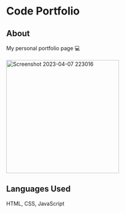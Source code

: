 # Code Portfolio 

## About
My personal portfolio page 💻 
<br>
<br>
<img width="300" alt="Screenshot 2023-04-07 223016" src="https://user-images.githubusercontent.com/114258514/231929061-577ba861-6b06-49cb-87c8-e63f5f15e6f4.png">


## Languages Used

HTML, CSS, JavaScript 
